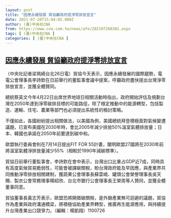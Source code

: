 ```yaml
---
layout: post
title: "因應永續發展 貿協籲政府提淨零排放宣言"
date: 2021-07-26T15:04:02.000Z
author: (臺)中央社CNA
from: https://www.cna.com.tw/news/afe/202107260381.aspx
tags: [ (臺)中央社CNA ]
categories: [ (臺)中央社CNA ]
---
```

<!--1627311842000-->
[因應永續發展 貿協籲政府提淨零排放宣言](https://www.cna.com.tw/news/afe/202107260381.aspx)
------

<div>
<div></div><div class="paragraph"><p>（中央社記者梁珮綺台北26日電）貿協今天表示，因應永續發展的國際趨勢，電電公會理事長李詩欽在日前舉行的董監事會議中提案，呼籲政府盡快提出台灣淨零排放宣言，並獲全體贊同。</p><p>總統蔡英文今年4月22日出席世界地球日相關活動時指出，政府開始評估及規劃台灣在2050年達到淨零碳排目標的可能路徑，除了穩定推動中的能源轉型，包括製造、運輸、住宅、農業等部門也必須提出系統性的檢討策略。</p><p>不僅如此，各國紛紛提出相關做法，以美國為例，美國總統拜登積極面對氣候變遷議題，已宣布美國在2030年時，會比2005年減少排放50%溫室氣體排放量；日本、韓國也承諾在2050年前要達到碳中和。</p><p>歐盟執行委員會則在7月14日提出FIT FOR 55計畫，闡明歐盟27國將在2030年前將溫室氣體淨排放量減少55%（相較於1990年減碳標準）。</p><p>貿協日前舉行董監事會，李詩欽在會中表示，台灣出口比重占GDP近7成，同時具有高度氣候貿易脆弱性，可能會被課碳關稅，盼台灣政府能及早因應，與產業界共同推動淨零排放相關建制，獲蔬果公會理事長蘇雲嶢、罐頭公會榮譽理事長吳天賜、製衣公會常務理事楊紹欣、台北市銀行公會理事長王榮周等人贊同，並獲全體董事同意。</p><p>貿協董事長黃志芳表示，歐盟恐將開徵碳關稅，是外銷產業無可迴避的議題，貿協作為產業與政府溝通橋梁，將積極協助產業界轉型，推廣再生能源應用，與持續提升台灣產業出口競爭力。（編輯：楊凱翔）1100726</p></div>
</div>
